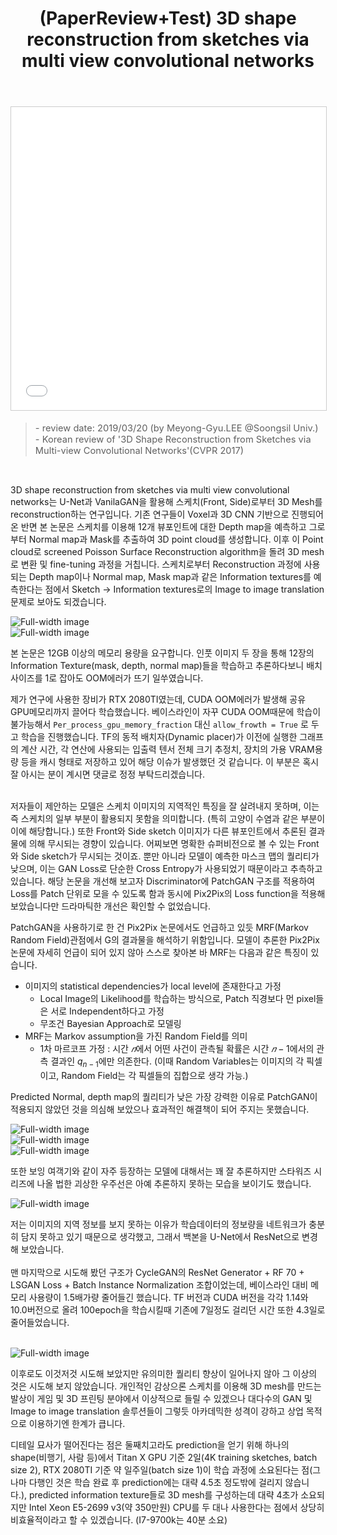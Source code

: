﻿---
layout: post
title: "(PaperReview+Test) 3D shape reconstruction from sketches via multi view convolutional networks"
tags: [PaperReview, ML, DL, CG, CV, img2img translationm Sketch to 3D, 3D Reconstruction]
categories: [MLDLStudy, Shoveling]
comments: true
sitemap: true
image: /assets/img/devlog/MLDLStudy/PaperReview/shape-reconstruction-from-sketches/paper-review3d-shape-reconstruction-from-sketches-via-multi-view-convolutional-networks-1-638.jpg
accent_image: 
  background: url('/assets/img/sidebar-bg.gif') center/cover
  overlay: false
accent_color: '#ccc'
theme_color: '#ccc'
description: >
  "3D shape reconstruction from sketches via multi view convolutional networks"는 U-Net과 VanilaGAN을 활용해 스케치(Front, Side)로부터 3D Mesh를 복원해 내는 연구입니다. 페이퍼 리뷰 자료와 함께 해당 연구를 재현한 경험을 공유합니다. 
related_posts:
    - /devlog/_posts/Event&Seminar/2019-02-23-NAVERVisionAIHack.md
---

<center>
<iframe src="//www.slideshare.net/slideshow/embed_code/key/HRfU2axTgzNfhe" width="595" height="485" frameborder="0" marginwidth="0" marginheight="0" scrolling="no" style="border:1px solid #CCC; border-width:1px; margin-bottom:5px; max-width: 100%;" allowfullscreen> </iframe>
</center>
<Blockquote><span style="font-size:11pt">- review date: 2019/03/20 (by Meyong-Gyu.LEE @Soongsil Univ.)<br>- Korean review of '3D Shape Reconstruction from Sketches via Multi-view Convolutional Networks'(CVPR 2017)</span></Blockquote><br>


3D shape reconstruction from sketches via multi view convolutional networks는 U-Net과 VanilaGAN을 활용해 스케치(Front, Side)로부터 3D Mesh를 reconstruction하는 연구입니다. 기존 연구들이 Voxel과 3D CNN 기반으로 진행되어 온 반면 본 논문은 스케치를 이용해 12개 뷰포인트에 대한 Depth map을 예측하고 그로부터 Normal map과 Mask를 추출하여 3D point cloud를 생성합니다. 이후 이 Point cloud로 screened Poisson Surface Reconstruction algorithm을 돌려 3D mesh로 변환 및 fine-tuning 과정을 거칩니다. 스케치로부터 Reconstruction 과정에 사용되는 Depth map이나 Normal map, Mask map과 같은 Information textures를 예측한다는 점에서 Sketch → Information textures로의 Image to image translation 문제로 보아도 되겠습니다. <br>


![Full-width image](/assets/img/devlog/MLDLStudy/PaperReview/shape-reconstruction-from-sketches/3Dshape.png)<br>
![Full-width image](/assets/img/devlog/MLDLStudy/PaperReview/shape-reconstruction-from-sketches/3Dshape2.png)<br>

본 논문은 12GB 이상의 메모리 용량을 요구합니다. 인풋 이미지 두 장을 통해 12장의 Information Texture(mask, depth, normal map)들을 학습하고 추론하다보니 배치 사이즈를 1로 잡아도 OOM에러가 뜨기 일쑤였습니다. <br> 

제가 연구에 사용한 장비가 RTX 2080TI였는데, CUDA OOM에러가 발생해 공유 GPU메모리까지 끌어다 학습했습니다. 베이스라인이 자꾸 CUDA OOM때문에 학습이 불가능해서 `Per_process_gpu_memory_fraction` 대신 `allow_frowth = True` 로 두고 학습을 진행했습니다. TF의 동적 배치자(Dynamic placer)가 이전에 실행한 그래프의 계산 시간, 각 연산에 사용되는 입출력 텐서 전체 크기 추정치, 장치의 가용 VRAM용량 등을 캐시 형태로 저장하고 있어 해당 이슈가 발생했던 것 같습니다. 이 부분은 혹시 잘 아시는 분이 계시면 댓글로 정정 부탁드리겠습니다.<br><br>

저자들이 제안하는 모델은 스케치 이미지의 지역적인 특징을 잘 살려내지 못하며, 이는 즉 스케치의 일부 부분이 활용되지 못함을 의미합니다. (특히 고양이 수염과 같은 부분이 이에 해당합니다.) 또한 Front와 Side sketch 이미지가 다른 뷰포인트에서 추론된 결과물에 의해 무시되는 경향이 있습니다. 어찌보면 명확한 슈퍼비전으로 볼 수 있는 Front와 Side sketch가 무시되는 것이죠. 뿐만 아니라 모델이 예측한 마스크 맵의 퀄리티가 낮으며, 이는 GAN Loss로 단순한 Cross Entropy가 사용되었기 때문이라고 추측하고 있습니다. 해당 논문을 개선해 보고자 Discriminator에 PatchGAN 구조를 적용하여 Loss를 Patch 단위로 모을 수 있도록 함과 동시에 Pix2Pix의 Loss function을 적용해 보았습니다만 드라마틱한 개선은 확인할 수 없었습니다. <br>

PatchGAN을 사용하기로 한 건 Pix2Pix 논문에서도 언급하고 있듯 MRF(Markov Random Field)관점에서 G의 결과물을 해석하기 위함입니다. 모델이 추론한 Pix2Pix 논문에 자세히 언급이 되어 있지 않아 스스로 찾아본 바 MRF는 다음과 같은 특징이 있습니다.

- 이미지의 statistical dependencies가 local level에 존재한다고 가정
  - Local Image의 Likelihood를 학습하는 방식으로, Patch 직경보다 먼 pixel들은 서로 Independent하다고 가정
  - 무조건 Bayesian Approach로 모델링
- MRF는 Markov assumption을 가진 Random Field를 의미
    - 1차 마르코프 가정 : 시간 $𝑛$에서 어떤 사건이 관측될 확률은 시간 $𝑛−1$에서의 관측 결과인 $q_{n-1}$에만 의존한다. (이때 Random Variables는 이미지의 각 픽셀이고, Random Field는 각 픽셀들의 집합으로 생각 가능.)


Predicted Normal, depth map의 퀄리티가 낮은 가장 강력한 이유로 PatchGAN이 적용되지 않았던 것을 의심해 보았으나 효과적인 해결책이 되어 주지는 못했습니다.<br>

![Full-width image](/assets/img/devlog/MLDLStudy/PaperReview/shape-reconstruction-from-sketches/patchgan-mask.jpg)<br>
![Full-width image](/assets/img/devlog/MLDLStudy/PaperReview/shape-reconstruction-from-sketches/patchgan-normal.jpg)<br>
![Full-width image](/assets/img/devlog/MLDLStudy/PaperReview/shape-reconstruction-from-sketches/patchgan-output.jpg)<br>


또한 보잉 여객기와 같이 자주 등장하는 모델에 대해서는 꽤 잘 추론하지만 스타워즈 시리즈에 나올 법한 괴상한 우주선은 아예 추론하지 못하는 모습을 보이기도 했습니다.

![Full-width image](/assets/img/devlog/MLDLStudy/PaperReview/shape-reconstruction-from-sketches/wrongcase.jpg)<br>

저는 이미지의 지역 정보를 보지 못하는 이유가 학습데이터의 정보량을 네트워크가 충분히 담지 못하고 있기 때문으로 생각했고, 그래서 백본을 U-Net에서 ResNet으로 변경해 보았습니다.<br><br>
맨 마지막으로 시도해 봤던 구조가 CycleGAN의 ResNet Generator + RF 70 + LSGAN Loss + Batch Instance Normalization 조합이었는데, 베이스라인 대비 메모리 사용량이 1.5배가량 줄어들긴 했습니다. TF 버전과 CUDA 버전을 각각 1.14와 10.0버전으로 올려 100epoch을 학습시킬때 기존에 7일정도 걸리던 시간 또한 4.3일로 줄어들었습니다.<br><br>

![Full-width image](/assets/img/devlog/MLDLStudy/PaperReview/shape-reconstruction-from-sketches/resfinal.png)<br>

이후로도 이것저것 시도해 보았지만 유의미한 퀄리티 향상이 일어나지 않아 그 이상의 것은 시도해 보지 않았습니다. 개인적인 감상으론 스케치를 이용해 3D mesh를 만드는 발상이 게임 및 3D 프린팅 분야에서 이상적으로 들릴 수 있겠으나 대다수의 GAN 및 Image to image translation 솔루션들이 그렇듯 아카데믹한 성격이 강하고 상업 목적으로 이용하기엔 한계가 큽니다. <br> 

디테일 묘사가 떨어진다는 점은 둘째치고라도 prediction을 얻기 위해 하나의 shape(비행기, 사람 등)에서 Titan X GPU 기준 2일(4K training sketches, batch size 2), RTX 2080TI 기준 약 일주일(batch size 1)이 학습 과정에 소요된다는 점(그나마 다행인 것은 학습 완료 후 prediction에는 대략 4.5초 정도밖에 걸리지 않습니다.), predicted information texture들로 3D mesh를 구성하는데 대략 4초가 소요되지만 Intel Xeon E5-2699 v3(약 350만원) CPU를 두 대나 사용한다는 점에서 상당히 비효율적이라고 할 수 있겠습니다. (I7-9700k는 40분 소요)<br>
